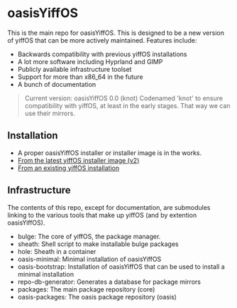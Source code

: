 # oasisYiffOS

This is the main repo for oasisYiffOS. This is designed to be a new version of yiffOS that can be more actively maintained. Features include:
- Backwards compatibility with previous yiffOS installations
- A lot more software including Hyprland and GIMP
- Publicly available infrastructure toolset
- Support for more than x86_64 in the future
- A bunch of documentation

> Current version: oasisYiffOS 0.0 (knot)
Codenamed 'knot' to ensure compatibility with yiffOS, at least in the early stages. That way we can use their mirrors.

## Installation
- A proper oasisYiffOS installer or installer image is in the works. 
- [From the latest yiffOS installer image (v2)](docs/install_yiff2.md)
- [From an existing yiffOS installation](docs/install_fromyiff.md)

## Infrastructure
The contents of this repo, except for documentation, are submodules linking to the various tools that make up yiffOS (and by extention oasisYiffOS).
- bulge: The core of yiffOS, the package manager.
- sheath: Shell script to make installable bulge packages
- hole: Sheath in a container
- oasis-minimal: Minimal installation of oasisYiffOS
- oasis-bootstrap: Installation of oasisYiffOS that can be used to install a minimal installation
- repo-db-generator: Generates a database for package mirrors
- packages: The main package repository (core)
- oasis-packages: The oasis package repository (oasis)

